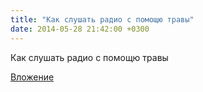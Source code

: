 ```yaml
---
title: "Как слушать радио с помощю травы"
date: 2014-05-28 21:42:00 +0300
---
```


Как слушать радио с помощю травы

[Вложение](https://vk.com/video37791457_168953666)
